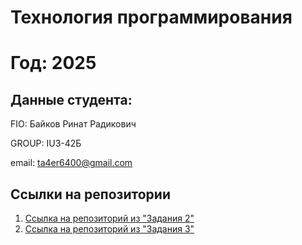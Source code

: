 # Технология программирования
# Год: 2025

## Данные студента:

FIO: Байков Ринат Радикович

GROUP: IU3-42Б

email: ta4er6400@gmail.com

## Ссылки на репозитории

1. [Ссылка на репозиторий из "Задания 2"](https://github.com/ronprog/homework1)
2. [Ссылка на репозиторий из "Задания 3"](https://github.com/ronprog/homework_task3)
